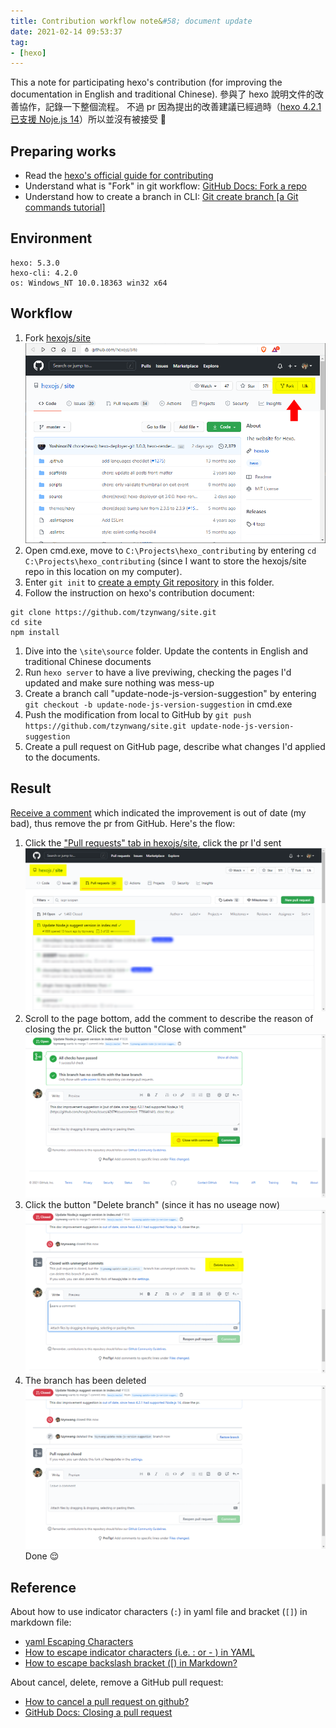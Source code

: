 ```yaml
---
title: Contribution workflow note&#58; document update
date: 2021-02-14 09:53:37
tag:
- [hexo]
---
```


This a note for participating hexo's contribution (for improving the documentation in English and traditional Chinese).
參與了 hexo 說明文件的改善協作，記錄一下整個流程。
不過 pr 因為提出的改善建議已經過時（[hexo 4.2.1 已支援 Noje.js 14](https://github.com/hexojs/hexo/issues/4267#issuecomment-778646141)）所以並沒有被接受 🤣

## Preparing works

- Read the [hexo's official guide for contributing](https://hexo.io/docs/contributing)
- Understand what is "Fork" in git workflow: [GitHub Docs: Fork a repo](https://docs.github.com/en/github/getting-started-with-github/fork-a-repo)
- Understand how to create a branch in CLI: [Git create branch \[a Git commands tutorial\]](https://www.datree.io/resources/git-create-branch)

## Environment

```
hexo: 5.3.0
hexo-cli: 4.2.0
os: Windows_NT 10.0.18363 win32 x64
```

## Workflow

1. Fork [hexojs/site](https://github.com/hexojs/hexo)
   ![Click "Fork" button](/2021/hexo-contribution-workflow/fork-hexo-site.png)
1. Open cmd.exe, move to `C:\Projects\hexo_contributing` by entering `cd C:\Projects\hexo_contributing` (since I want to store the hexojs/site repo in this location on my computer).
1. Enter `git init` to [create a empty Git repository](https://git-scm.com/docs/git-init) in this folder.
1. Follow the instruction on hexo's contribution document:

```
git clone https://github.com/tzynwang/site.git
cd site
npm install
```

1. Dive into the `\site\source` folder. Update the contents in English and traditional Chinese documents
1. Run `hexo server` to have a live previwing, checking the pages I'd updated and make sure nothing was mess-up
1. Create a branch call "update-node-js-version-suggestion" by entering `git checkout -b update-node-js-version-suggestion` in cmd.exe
1. Push the modification from local to GitHub by `git push https://github.com/tzynwang/site.git update-node-js-version-suggestion`
1. Create a pull request on GitHub page, describe what changes I'd applied to the documents.

## Result

[Receive a comment](https://github.com/hexojs/hexo/issues/4267#issuecomment-778646141) which indicated the improvement is out of date (my bad), thus remove the pr from GitHub. Here's the flow:

1. Click the ["Pull requests" tab in hexojs/site](https://github.com/hexojs/hexo/pulls), click the pr I'd sent
   ![Navigate to the Pull request tab in hexojs/site repository](/2021/hexo-contribution-workflow/close-pr-00.png)
1. Scroll to the page bottom, add the comment to describe the reason of closing the pr. Click the button "Close with comment"
   ![Comment the reason for closing the pull-request before closing it](/2021/hexo-contribution-workflow/close-pr-01.png)
1. Click the button "Delete branch" (since it has no useage now)
   ![Delete the branch from GitHub repository](/2021/hexo-contribution-workflow/close-pr-02.png)
1. The branch has been deleted
   ![The screenshot after deleting a branch](/2021/hexo-contribution-workflow/close-pr-03.png)
   Done 😌

## Reference

About how to use indicator characters (`:`) in yaml file and bracket (`[]`) in markdown file:

- [yaml Escaping Characters](https://riptutorial.com/yaml/example/25838/escaping-characters)
- [How to escape indicator characters (i.e. : or - ) in YAML](https://stackoverflow.com/a/19086251/15028185)
- [How to escape backslash bracket (\[) in Markdown?](https://stackoverflow.com/a/43011868/15028185)

About cancel, delete, remove a GitHub pull request:

- [How to cancel a pull request on github?](https://stackoverflow.com/a/10142727/15028185)
- [GitHub Docs: Closing a pull request](https://docs.github.com/en/github/collaborating-with-issues-and-pull-requests/closing-a-pull-request)
